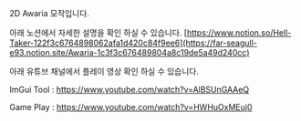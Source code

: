 2D Awaria 모작입니다.

아래 노션에서 자세한 설명을 확인 하실 수 있습니다. [https://www.notion.so/Hell-Taker-122f3c6764898062afa1d420c84f9ee6](https://far-seagull-e93.notion.site/Awaria-1c3f3c676489804a8c19de5a49d240cc)

아래 유튜브 채널에서 플레이 영상 확인 하실 수 있습니다.

ImGui Tool : https://www.youtube.com/watch?v=AlBSUnGAAeQ

Game Play : https://www.youtube.com/watch?v=HWHuOxMEuj0
